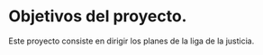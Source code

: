 # Objetivos del proyecto.

Este proyecto consiste en dirigir los planes de la liga de la justicia. 
